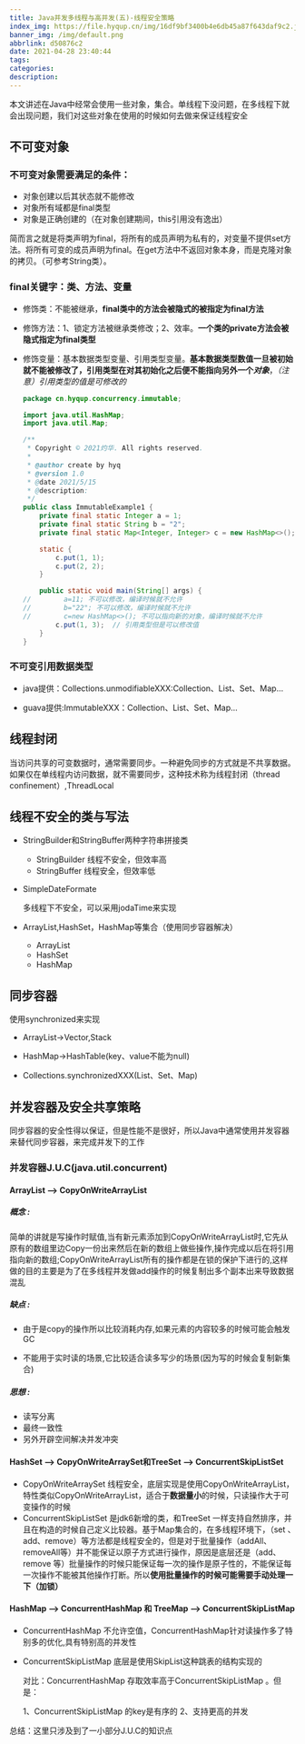 ```yaml
---
title: Java并发多线程与高并发(五)-线程安全策略
index_img: https://file.hyqup.cn/img/16df9bf3400b4e6db45a87f643daf9c2.jpg
banner_img: /img/default.png
abbrlink: d50876c2
date: 2021-04-28 23:40:44
tags:
categories:
description:
---
```


本文讲述在Java中经常会使用一些对象，集合。单线程下没问题，在多线程下就会出现问题，我们对这些对象在使用的时候如何去做来保证线程安全

<!-- more -->

## 不可变对象

### 不可变对象需要满足的条件：

- 对象创建以后其状态就不能修改
- 对象所有域都是final类型
- 对象是正确创建的（在对象创建期间，this引用没有逸出）

简而言之就是将类声明为final，将所有的成员声明为私有的，对变量不提供set方法。将所有可变的成员声明为final。在get方法中不返回对象本身，而是克隆对象的拷贝。（可参考String类）。

### final关键字：类、方法、变量

- 修饰类：不能被继承，**final类中的方法会被隐式的被指定为final方法**

- 修饰方法：1、锁定方法被继承类修改；2、效率。**一个类的private方法会被隐式指定为final类型**

- 修饰变量：基本数据类型变量、引用类型变量。**基本数据类型数值一旦被初始就不能被修改了，引用类型在对其初始化之后便不能指向另外一个*对象***，*（注意）引用类型的值是可修改的*

  ```java
  package cn.hyqup.concurrency.immutable;
  
  import java.util.HashMap;
  import java.util.Map;
  
  /**
   * Copyright © 2021灼华. All rights reserved.
   *
   * @author create by hyq
   * @version 1.0
   * @date 2021/5/15
   * @description:
   */
  public class ImmutableExample1 {
      private final static Integer a = 1;
      private final static String b = "2";
      private final static Map<Integer, Integer> c = new HashMap<>();
  
      static {
          c.put(1, 1);
          c.put(2, 2);
      }
  
      public static void main(String[] args) {
  //        a=11; 不可以修改，编译时候就不允许
  //        b="22"; 不可以修改，编译时候就不允许
  //        c=new HashMap<>(); 不可以指向新的对象，编译时候就不允许
          c.put(1, 3);  // 引用类型但是可以修改值
      }
  }
  
  ```

###  不可变引用数据类型

- java提供：Collections.unmodifiableXXX:Collection、List、Set、Map...

- guava提供:ImmutableXXX：Collection、List、Set、Map...


## 线程封闭

当访问共享的可变数据时，通常需要同步。一种避免同步的方式就是不共享数据。如果仅在单线程内访问数据，就不需要同步，这种技术称为线程封闭（thread  confinement）,ThreadLocal

## 线程不安全的类与写法

- StringBuilder和StringBuffer两种字符串拼接类
  - StringBuilder 线程不安全，但效率高
  - StringBuffer 线程安全，但效率低

- SimpleDateFormate

  多线程下不安全，可以采用jodaTime来实现

- ArrayList,HashSet，HashMap等集合（使用同步容器解决）

  - ArrayList
  - HashSet
  - HashMap

## 同步容器

使用synchronized来实现

- ArrayList->Vector,Stack

- HashMap->HashTable(key、value不能为null)

- Collections.synchronizedXXX(List、Set、Map)

## 并发容器及安全共享策略

同步容器的安全性得以保证，但是性能不是很好，所以Java中通常使用并发容器来替代同步容器，来完成并发下的工作

### 并发容器J.U.C(java.util.concurrent)

#### ArrayList --> CopyOnWriteArrayList

##### 概念 : 

简单的讲就是写操作时赋值,当有新元素添加到CopyOnWriteArrayList时,它先从原有的数组里边Copy一份出来然后在新的数组上做些操作,操作完成以后在将引用指向新的数组;CopyOnWriteArrayList所有的操作都是在锁的保护下进行的,这样做的目的主要是为了在多线程并发做add操作的时候复制出多个副本出来导致数据混乱

##### 缺点 :

- 由于是copy的操作所以比较消耗内存,如果元素的内容较多的时候可能会触发GC

- 不能用于实时读的场景,它比较适合读多写少的场景(因为写的时候会复制新集合)

##### 思想 :

- 读写分离
- 最终一致性
- 另外开辟空间解决并发冲突

#### HashSet --> CopyOnWriteArraySet和TreeSet --> ConcurrentSkipListSet

- CopyOnWriteArraySet 线程安全，底层实现是使用CopyOnWriteArrayList，特性类似CopyOnWriteArrayList，适合于**数据量小**的时候，只读操作大于可变操作的时候
-  ConcurrentSkipListSet 是jdk6新增的类，和TreeSet 一样支持自然排序，并且在构造的时候自己定义比较器。基于Map集合的，在多线程环境下，（set 、add、remove）等方法都是线程安全的，但是对于批量操作（addAll、removeAll等）并不能保证以原子方式进行操作，原因是底层还是（add、remove 等）批量操作的时候只能保证每一次的操作是原子性的，不能保证每一次操作不能被其他操作打断。所以**使用批量操作的时候可能需要手动处理一下（加锁）**

#### HashMap --> ConcurrentHashMap 和 TreeMap --> ConcurrentSkipListMap

- ConcurrentHashMap  不允许空值，ConcurrentHashMap针对读操作多了特别多的优化,具有特别高的并发性

- ConcurrentSkipListMap 底层是使用SkipList这种跳表的结构实现的

  

  对比：ConcurrentHashMap  存取效率高于ConcurrentSkipListMap 。但是：

  1、ConcurrentSkipListMap 的key是有序的 2、支持更高的并发

总结：这里只涉及到了一小部分J.U.C的知识点





